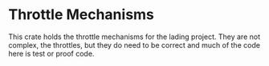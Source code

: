 # Throttle Mechanisms

This crate holds the throttle mechanisms for the lading project. They are not
complex, the throttles, but they do need to be correct and much of the code here
is test or proof code.
